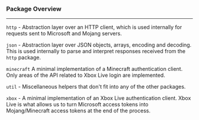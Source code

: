 ### Package Overview

---

`http` - Abstraction layer over an HTTP client, which is used internally for requests sent to
Microsoft and Mojang servers.

`json` - Abstraction layer over JSON objects, arrays, encoding and decoding. This is used internally
to parse and interpret responses received from the `http` package.

`minecraft` A minimal implementation of a Minecraft authentication client. Only areas of the API
related to Xbox Live login are implemented.

`util` - Miscellaneous helpers that don't fit into any of the other packages.

`xbox` - A minimal implementation of an Xbox Live authentication client. Xbox Live is what allows us
to turn Microsoft access tokens into Mojang/Minecraft access tokens at the end of the process.